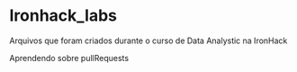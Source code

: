 # Ironhack_labs
Arquivos que foram criados durante o curso de Data Analystic na IronHack

Aprendendo sobre pullRequests

